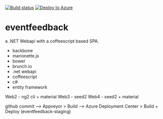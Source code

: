 [![Build status](https://ci.appveyor.com/api/projects/status/46uy2i853r8qhvp0/branch/master?svg=true)](https://ci.appveyor.com/project/vip32/eventfeedback/branch/master)
[![Deploy to Azure](http://azuredeploy.net/deploybutton.png)](https://azuredeploy.net/)

eventfeedback
=============
a .NET Webapi with a coffeescript based SPA.

- backbone
- marionette.js
- bower
- brunch.io
- .net webapi
- coffeescript
- c#
- entity framework


Web2 - ng2 cli + material
Web3 - seed2
Web4 - seed2 + material

github commit --> Appveyor > Build
              --> Azure Deployment Center > Build + Deploy (eventfeedback-staging)
